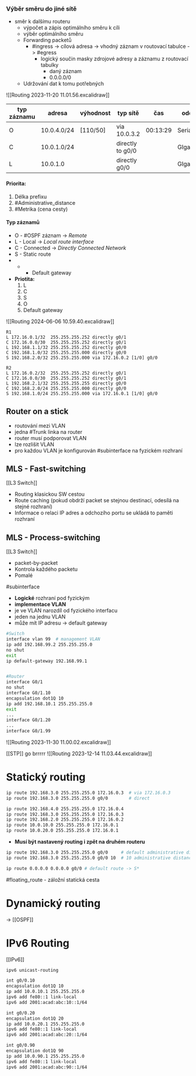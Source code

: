 ### Výběr směru do jiné sítě
- směr k dalšímu routeru
	- výpočet a zápis optimálního směru k cíli
	- výběr optimálního směru
	- Forwarding packetů
		- #ingress -> cílová adresa -> vhodný záznam v routovací tabulce -> #egress
			- logický součin masky zdrojové adresy a záznamu z routovací tabulky
				- daný záznam
				- 0.0.0.0/0
	- Udržování dat k tomu potřebných

![[Routing 2023-11-20 11.01.56.excalidraw]]

| typ záznamu | adresa      | výhodnost | typ sítě         | čas      | odchozí interface    |
| ----------- | ----------- | --------- | ---------------- | -------- | -------------------- |
| O           | 10.0.4.0/24 | [110/50]  | via 10.0.3.2     | 00:13:29 | Serial 0/1           |
| C           | 10.0.1.0/24 |           | directly to g0/0 |          | GIgabitEthernet0/0/0 |
| L           | 10.0.1.0    |           | directly g0/0    |          | GIgabitEthernet0/0/0 |
#### Priorita:
1. Délka prefixu
2. #Administrative_distance
3. #Metrika (cena cesty)

#### Typ záznamů
- O - #OSPF záznam -> *Remote*
- L - Local -> *Local route interface*
- C - Connected -> *Directly Connected Network*
- S - Static route
- * - Default gateway
- **Priotita:**
	1. L
	2. C
	3. S
	4. O
	5. Default gateway

![[Routing 2024-06-06 10.59.40.excalidraw]]

```
R1
L 172.16.0.1/32  255.255.255.252 directly g0/1
C 172.16.0.0/30  255.255.255.252 directly g0/1
L 192.168.1.1/32 255.255.255.252 directly g0/0
C 192.168.1.0/32 255.255.255.000 directly g0/0
S 192.168.2.0/32 255.255.255.000 via 172.16.0.2 [1/0] g0/0

R2
L 172.16.0.2/32  255.255.255.252 directly g0/1
C 172.16.0.0/30  255.255.255.252 directly g0/1
L 192.168.2.1/32 255.255.255.255 directly g0/0
C 192.168.2.0/24 255.255.255.000 directly g0/0
S 192.168.1.0/24 255.255.255.000 via 172.16.0.1 [1/0] g0/0
```
## Router on a stick
- routování mezi VLAN
- jedna #Trunk linka na router
- router musí podporovat VLAN
- lze rozlišit VLAN
- pro každou VLAN je konfigurován #subinterface na fyzickém rozhraní

## MLS - Fast-switching
[[L3 Switch]]
- Routing klasickou SW cestou 
- Route caching (pokud obdrží packet se stejnou destinací, odesílá na stejné rozhraní)
- Informace o relaci IP adres a odchozího portu se ukládá to paměti rozhraní

## MLS - Process-switching
[[L3 Switch]]
- packet-by-packet
- Kontrola každého packetu
- Pomalé 


#subinterface 
- **Logické** rozhraní pod fyzickým
- **implementace VLAN**
- je ve VLAN narozdíl od fyzického interfacu
- jeden na jednu VLAN
- může mít IP adresu -> default gateway
```sh
#Switch
interface vlan 99  # management VLAN
ip add 192.168.99.2 255.255.255.0
no shut
exit
ip default-gateway 192.168.99.1


#Router
interface G0/1
no shut
interface G0/1.10
encapsulation dot1Q 10
ip add 192.168.10.1 255.255.255.0
exit
...
interface G0/1.20
...
interface G0/1.99
```
![[Routing 2023-11-30 11.00.02.excalidraw]]

[[STP]] go brrrrr
![[Routing 2023-12-14 11.03.44.excalidraw]]

# Statický routing
```sh
ip route 192.168.3.0 255.255.255.0 172.16.0.3  # via 172.16.0.3
ip route 192.168.3.0 255.255.255.0 g0/0        # direct

ip route 192.168.4.0 255.255.255.0 172.16.0.4  
ip route 192.168.3.0 255.255.255.0 172.16.0.3  
ip route 192.168.2.0 255.255.255.0 172.16.0.2  
ip route 10.0.10.0 255.255.255.0 172.16.0.1  
ip route 10.0.20.0 255.255.255.0 172.16.0.1
```
- **Musí být nastavený routing i zpět na druhém routeru**

```sh
ip route 192.168.3.0 255.255.255.0 g0/0     # default administrative distance (6)
ip route 192.168.3.0 255.255.255.0 g0/0 10  # 10 administrative distance
```

```sh
ip route 0.0.0.0 0.0.0.0 g0/0 # default route -> S*
```

#floating_route - záložní statická cesta

# Dynamický routing
-> [[OSPF]]


# IPv6 Routing
[[IPv6]]
```sh
ipv6 unicast-routing

int g0/0.10
encapsulation dot1Q 10
ip add 10.0.10.1 255.255.255.0
ipv6 add fe80::1 link-local 
ipv6 add 2001:acad:abc:10::1/64

int g0/0.20
encapsulation dot1Q 20
ip add 10.0.20.1 255.255.255.0
ipv6 add fe80::1 link-local 
ipv6 add 2001:acad:abc:20::1/64

int g0/0.90
encapsulation dot1Q 90
ip add 10.0.90.1 255.255.255.0
ipv6 add fe80::1 link-local 
ipv6 add 2001:acad:abc:90::1/64
```